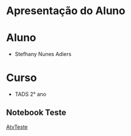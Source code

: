# Apresentação do Aluno 

# Aluno 

* Stefhany Nunes Adiers

# Curso 

* TADS 2° ano

## Notebook Teste 
[AtvTeste](https://github.com/SNunesA/P.O.O/blob/main/AtvTeste/AtvTeste.ipynb)
